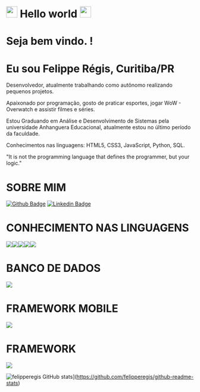 # <img src=https://github.com/TheDudeThatCode/TheDudeThatCode/blob/master/Assets/Hi.gif width="30">  Hello world  <img src=https://github.com/TheDudeThatCode/TheDudeThatCode/blob/master/Assets/Earth.gif width="30">


# Seja bem vindo. !

# Eu sou Felippe Régis, Curitiba/PR

 Desenvolvedor, atualmente trabalhando como autônomo realizando pequenos projetos.

Apaixonado por programação, gosto de praticar esportes, jogar WoW - Overwatch e assistir filmes e séries.

Estou Graduando em Análise e Desenvolvimento de Sistemas pela universidade Anhanguera Educacional, atualmente estou no último período da faculdade.

Conhecimentos nas linguagens: HTML5, CSS3, JavaScript, Python, SQL.


"It is not the programming language that defines the programmer, but your logic."



# SOBRE MIM

[![Github Badge](https://img.shields.io/badge/-Github-000?style=flat-square&logo=Github&logoColor=white&link=LINK_GIT)](https://github.com/felipperegis)
[![Linkedin Badge](https://img.shields.io/badge/-LinkedIn-blue?style=flat-square&logo=Linkedin&logoColor=white&link=LINK_LINKEDIN)](https://www.linkedin.com/in/felipperegis/)

# CONHECIMENTO NAS LINGUAGENS
<img src="https://img.shields.io/badge/Python-FFD43B?style=for-the-badge&logo=python&logoColor=darkgreen"><img src="https://img.shields.io/badge/JavaScript-F7DF1E?style=for-the-badge&logo=javascript&logoColor=black"><img src="https://img.shields.io/badge/HTML5-E34F26?style=for-the-badge&logo=html5&logoColor=white"><img src=" https://img.shields.io/badge/CSS3-1572B6?style=for-the-badge&logo=css3&logoColor=white"><img src="https://img.shields.io/badge/CSS3-1572B6?style=for-the-badge&logo=css3&logoColor=white">
# BANCO DE DADOS
<img src="https://img.shields.io/badge/MySQL-00000F?style=for-the-badge&logo=mysql&logoColor=white">

# FRAMEWORK MOBILE
<img src="https://img.shields.io/badge/React_Native-20232A?style=for-the-badge&logo=react&logoColor=61DAFB">

# FRAMEWORK
<img src="https://img.shields.io/badge/Git-F05032?style=for-the-badge&logo=git&logoColor=white">

![felipperegis GitHub stats](https://github-readme-stats.vercel.app/api?username=felipperegis)](https://github.com/felipperegis/github-readme-stats)




